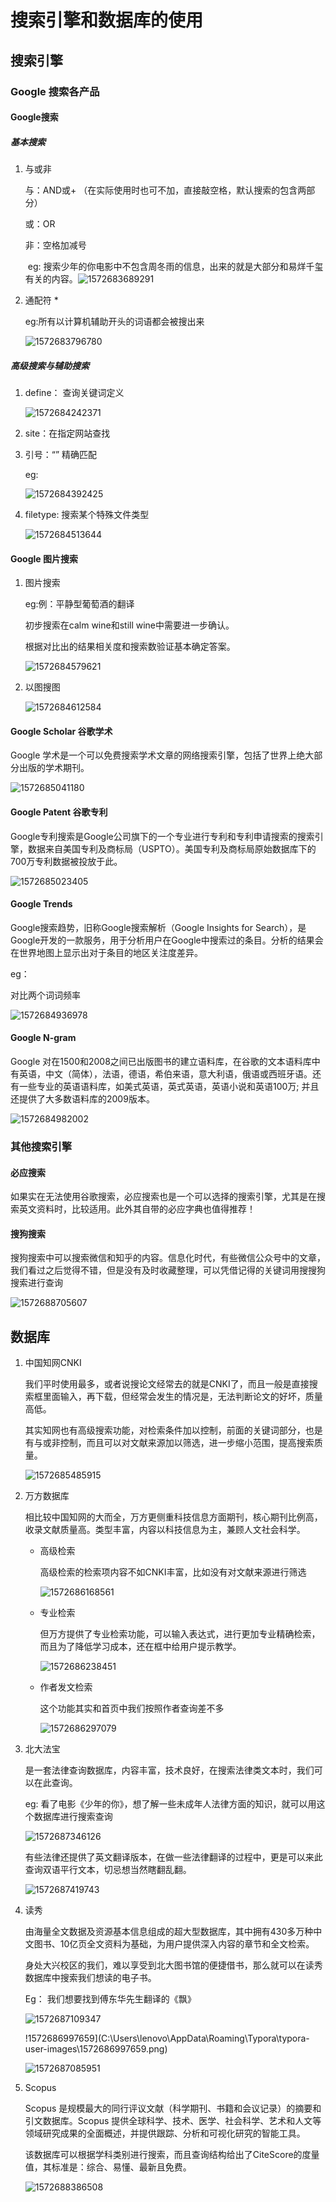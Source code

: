 # 搜索引擎和数据库的使用

## 搜索引擎

### Google 搜索各产品

#### Google搜索

##### 基本搜索

1. 与或非 

   与：AND或+ （在实际使用时也可不加，直接敲空格，默认搜索的包含两部分）

   或：OR 

   非：空格加减号

   ​	eg: 搜索少年的你电影中不包含周冬雨的信息，出来的就是大部分和易烊千玺有关的内容。![1572683689291](C:\Users\lenovo\AppData\Roaming\Typora\typora-user-images\1572683689291.png)

   

2. 通配符 *

   eg:所有以计算机辅助开头的词语都会被搜出来

   ![1572683796780](C:\Users\lenovo\AppData\Roaming\Typora\typora-user-images\1572683796780.png)

   

   

##### 高级搜索与辅助搜索

1. define： 查询关键词定义

   ![1572684242371](C:\Users\lenovo\AppData\Roaming\Typora\typora-user-images\1572684242371.png)

2. site：在指定网站查找

3. 引号：“” 精确匹配

   eg: 

   ![1572684392425](C:\Users\lenovo\AppData\Roaming\Typora\typora-user-images\1572684392425.png)

4. filetype: 搜索某个特殊文件类型

   ![1572684513644](C:\Users\lenovo\AppData\Roaming\Typora\typora-user-images\1572684513644.png)



#### Google 图片搜索

1. 图片搜索

   eg:例：平静型葡萄酒的翻译

   初步搜索在calm wine和still wine中需要进一步确认。

   根据对比出的结果相关度和搜索数验证基本确定答案。

   ![1572684579621](C:\Users\lenovo\AppData\Roaming\Typora\typora-user-images\1572684579621.png)

2. 以图搜图

   ![1572684612584](C:\Users\lenovo\AppData\Roaming\Typora\typora-user-images\1572684612584.png)

   

   

#### Google Scholar 谷歌学术

Google 学术是一个可以免费搜索学术文章的网络搜索引擎，包括了世界上绝大部分出版的学术期刊。

![1572685041180](C:\Users\lenovo\AppData\Roaming\Typora\typora-user-images\1572685041180.png)

#### Google Patent 谷歌专利

Google专利搜索是Google公司旗下的一个专业进行专利和专利申请搜索的搜索引擎，数据来自美国专利及商标局（USPTO）。美国专利及商标局原始数据库下的700万专利数据被投放于此。

![1572685023405](C:\Users\lenovo\AppData\Roaming\Typora\typora-user-images\1572685023405.png)



#### Google Trends

Google搜索趋势，旧称Google搜索解析（Google Insights for Search），是Google开发的一款服务，用于分析用户在Google中搜索过的条目。分析的结果会在世界地图上显示出对于条目的地区关注度差异。

eg：

对比两个词词频率

![1572684936978](C:\Users\lenovo\AppData\Roaming\Typora\typora-user-images\1572684936978.png)

#### Google N-gram

Google 对在1500和2008之间已出版图书的建立语料库，在谷歌的文本语料库中有英语，中文（简体），法语，德语，希伯来语，意大利语，俄语或西班牙语。还有一些专业的英语语料库，如美式英语，英式英语，英语小说和英语100万; 并且还提供了大多数语料库的2009版本。

![1572684982002](C:\Users\lenovo\AppData\Roaming\Typora\typora-user-images\1572684982002.png)



### 其他搜索引擎

#### 必应搜索

如果实在无法使用谷歌搜索，必应搜索也是一个可以选择的搜索引擎，尤其是在搜索英文资料时，比较适用。此外其自带的必应字典也值得推荐！

#### 搜狗搜索

搜狗搜索中可以搜索微信和知乎的内容。信息化时代，有些微信公众号中的文章，我们看过之后觉得不错，但是没有及时收藏整理，可以凭借记得的关键词用搜搜狗搜索进行查询

![1572688705607](C:\Users\lenovo\AppData\Roaming\Typora\typora-user-images\1572688705607.png)



## 数据库

1. 中国知网CNKI

   我们平时使用最多，或者说搜论文经常去的就是CNKI了，而且一般是直接搜索框里面输入，再下载，但经常会发生的情况是，无法判断论文的好坏，质量高低。

   其实知网也有高级搜索功能，对检索条件加以控制，前面的关键词部分，也是有与或非控制，而且可以对文献来源加以筛选，进一步缩小范围，提高搜索质量。

   ![1572685485915](C:\Users\lenovo\AppData\Roaming\Typora\typora-user-images\1572685485915.png)



2. 万方数据库

   相比较中国知网的大而全，万方更侧重科技信息方面期刊，核心期刊比例高，收录文献质量高。类型丰富，内容以科技信息为主，兼顾人文社会科学。

   - 高级检索

     高级检索的检索项内容不如CNKI丰富，比如没有对文献来源进行筛选

     ![1572686168561](C:\Users\lenovo\AppData\Roaming\Typora\typora-user-images\1572686168561.png)

   - 专业检索

     但万方提供了专业检索功能，可以输入表达式，进行更加专业精确检索，而且为了降低学习成本，还在框中给用户提示教学。

     ![1572686238451](C:\Users\lenovo\AppData\Roaming\Typora\typora-user-images\1572686238451.png)

   - 作者发文检索

     这个功能其实和首页中我们按照作者查询差不多

     ![1572686297079](C:\Users\lenovo\AppData\Roaming\Typora\typora-user-images\1572686297079.png)



3. 北大法宝

   是一套法律查询数据库，内容丰富，技术良好，在搜索法律类文本时，我们可以在此查询。

   eg: 看了电影《少年的你》，想了解一些未成年人法律方面的知识，就可以用这个数据库进行搜索查询

   ![1572687346126](C:\Users\lenovo\AppData\Roaming\Typora\typora-user-images\1572687346126.png)

   有些法律还提供了英文翻译版本，在做一些法律翻译的过程中，更是可以来此查询双语平行文本，切忌想当然瞎翻乱翻。

   ![1572687419743](C:\Users\lenovo\AppData\Roaming\Typora\typora-user-images\1572687419743.png)

4. 读秀

   由海量全文数据及资源基本信息组成的超大型数据库，其中拥有430多万种中文图书、10亿页全文资料为基础，为用户提供深入内容的章节和全文检索。

   身处大兴校区的我们，难以享受到北大图书馆的便捷借书，那么就可以在读秀数据库中搜索我们想读的电子书。

   Eg： 我们想要找到傅东华先生翻译的《飘》

   ![1572687109347](C:\Users\lenovo\AppData\Roaming\Typora\typora-user-images\1572687109347.png)

   !1572686997659](C:\Users\lenovo\AppData\Roaming\Typora\typora-user-images\1572686997659.png)

   ![1572687085951](C:\Users\lenovo\AppData\Roaming\Typora\typora-user-images\1572687085951.png)

   

5. Scopus

   Scopus 是规模最大的同行评议文献（科学期刊、书籍和会议记录）的摘要和引文数据库。Scopus 提供全球科学、技术、医学、社会科学、艺术和人文等领域研究成果的全面概述，并提供跟踪、分析和可视化研究的智能工具。

   

   该数据库可以根据学科类别进行搜索，而且查询结构给出了CiteScore的度量值，其标准是：综合、易懂、最新且免费。

   ![1572688386508](C:\Users\lenovo\AppData\Roaming\Typora\typora-user-images\1572688386508.png)

   

   